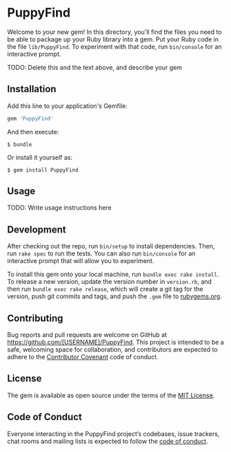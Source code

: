 # PuppyFind

Welcome to your new gem! In this directory, you'll find the files you need to be able to package up your Ruby library into a gem. Put your Ruby code in the file `lib/PuppyFind`. To experiment with that code, run `bin/console` for an interactive prompt.

TODO: Delete this and the text above, and describe your gem

## Installation

Add this line to your application's Gemfile:

```ruby
gem 'PuppyFind'
```

And then execute:

    $ bundle

Or install it yourself as:

    $ gem install PuppyFind

## Usage

TODO: Write usage instructions here

## Development

After checking out the repo, run `bin/setup` to install dependencies. Then, run `rake spec` to run the tests. You can also run `bin/console` for an interactive prompt that will allow you to experiment.

To install this gem onto your local machine, run `bundle exec rake install`. To release a new version, update the version number in `version.rb`, and then run `bundle exec rake release`, which will create a git tag for the version, push git commits and tags, and push the `.gem` file to [rubygems.org](https://rubygems.org).

## Contributing

Bug reports and pull requests are welcome on GitHub at https://github.com/[USERNAME]/PuppyFind. This project is intended to be a safe, welcoming space for collaboration, and contributors are expected to adhere to the [Contributor Covenant](http://contributor-covenant.org) code of conduct.

## License

The gem is available as open source under the terms of the [MIT License](https://opensource.org/licenses/MIT).

## Code of Conduct

Everyone interacting in the PuppyFind project’s codebases, issue trackers, chat rooms and mailing lists is expected to follow the [code of conduct](https://github.com/[USERNAME]/PuppyFind/blob/master/CODE_OF_CONDUCT.md).
